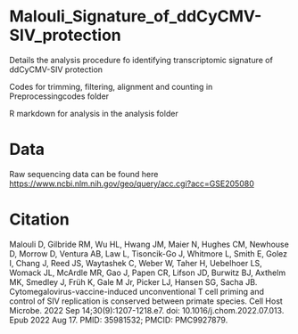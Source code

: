# Malouli_Signature_of_ddCyCMV-SIV_protection
Details the analysis procedure fo identifying transcriptomic signature of ddCyCMV-SIV protection 

Codes for trimming, filtering, alignment and counting in Preprocessingcodes folder

R markdown for analysis in the analysis folder 

# Data 
Raw sequencing data can be found here https://www.ncbi.nlm.nih.gov/geo/query/acc.cgi?acc=GSE205080

# Citation
Malouli D, Gilbride RM, Wu HL, Hwang JM, Maier N, Hughes CM, Newhouse D, Morrow D, Ventura AB, Law L, Tisoncik-Go J, Whitmore L, Smith E, Golez I, Chang J, Reed JS, Waytashek C, Weber W, Taher H, Uebelhoer LS, Womack JL, McArdle MR, Gao J, Papen CR, Lifson JD, Burwitz BJ, Axthelm MK, Smedley J, Früh K, Gale M Jr, Picker LJ, Hansen SG, Sacha JB. Cytomegalovirus-vaccine-induced unconventional T cell priming and control of SIV replication is conserved between primate species. Cell Host Microbe. 2022 Sep 14;30(9):1207-1218.e7. doi: 10.1016/j.chom.2022.07.013. Epub 2022 Aug 17. PMID: 35981532; PMCID: PMC9927879.
